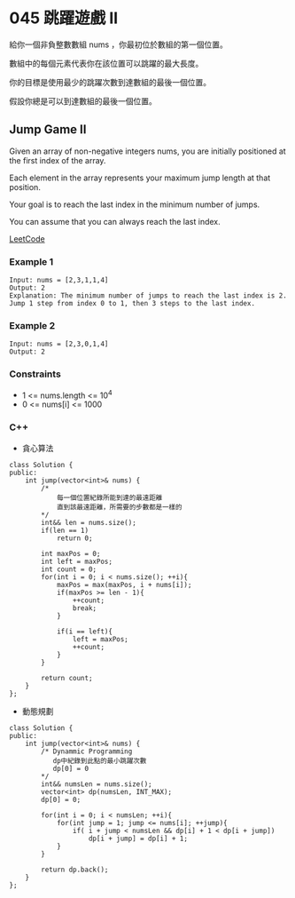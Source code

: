 # 045 跳躍遊戲 II 

給你一個非負整數數組 nums ，你最初位於數組的第一個位置。

數組中的每個元素代表你在該位置可以跳躍的最大長度。

你的目標是使用最少的跳躍次數到達數組的最後一個位置。

假設你總是可以到達數組的最後一個位置。

##  Jump Game II

Given an array of non-negative integers nums, you are initially positioned at the first index of the array.

Each element in the array represents your maximum jump length at that position.

Your goal is to reach the last index in the minimum number of jumps.

You can assume that you can always reach the last index.

[LeetCode](https://leetcode-cn.com/problems/jump-game-ii/)

### Example 1

```
Input: nums = [2,3,1,1,4]
Output: 2
Explanation: The minimum number of jumps to reach the last index is 2. Jump 1 step from index 0 to 1, then 3 steps to the last index.
```

### Example 2

```
Input: nums = [2,3,0,1,4]
Output: 2
```

### Constraints

* 1 <= nums.length <= 10<sup>4</sup>
* 0 <= nums[i] <= 1000



### C++ 

* 貪心算法

```
class Solution {
public:
    int jump(vector<int>& nums) {
        /*
            每一個位置紀錄所能到達的最遠距離
            直到該最遠距離，所需要的步數都是一樣的
        */
        int&& len = nums.size();
        if(len == 1)
            return 0;

        int maxPos = 0;
        int left = maxPos;
        int count = 0;
        for(int i = 0; i < nums.size(); ++i){
            maxPos = max(maxPos, i + nums[i]);
            if(maxPos >= len - 1){
                ++count;
                break;
            }

            if(i == left){
                left = maxPos;
                ++count;
            }
        }

        return count;
    }
};
```

* 動態規劃

```
class Solution {
public:
    int jump(vector<int>& nums) {
        /* Dynammic Programming
           dp中紀錄到此點的最小跳躍次數
           dp[0] = 0 
        */
        int&& numsLen = nums.size();
        vector<int> dp(numsLen, INT_MAX);
        dp[0] = 0;

        for(int i = 0; i < numsLen; ++i){
            for(int jump = 1; jump <= nums[i]; ++jump){
                if( i + jump < numsLen && dp[i] + 1 < dp[i + jump])
                    dp[i + jump] = dp[i] + 1;
            }
        }

        return dp.back();
    }
};
```
